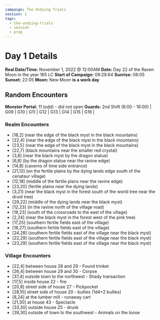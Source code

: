 ```yaml
---
campaign: The Undying Trials
session: 1
tags: 
  - the-undying-trials
  - session
  - prep
---
```

# Day 1 Details

**Real Date/Time:** November 1, 2022 @ 12:00AM
**Date:** Day 22 of the Raven Moon in the year 165 LC
**Start of Campaign:** 09:29:64
**Sunrise:** 06:05
**Sunset:** 22:05
**Moon:** New Moon
**is a work day**

## Random Encounters

**Monster Portal:** 11 (odd) - did not open
**Guards:** 2nd Shift (8:00 - 16:00) | G09 | G10 | G11 | G12 | G13 | G14 | G15 | G16 |

### Realm Encounters

-   [18,2] (near the edge of the black myst in the black mountains)
-   [22,4] (near the edge of the black myst in the black mountains)
-   [23,5] (near the edge of the black myst in the black mountains)
-   [22,7] (black mountains near the smaller red crystal)
-   [3,8] (near the black myst by the dragon statue)
-   [6,8] (by the dragon statue near the ravine edge)
-   [14,8] (caverns of time side entrance)
-   [21,12] (on the fertile plains by the dying lands edge south of the cenataur village)
-   [12,18] (middle of the fertile plans near the ravine edge)
-   [23,20] (fertile plains near the dying lands)
-   [3,21] (near the black myst in the forest south of the world tree near the druid tree)
-   [29,22] (middle of the dying lands near the black myst)
-   [12,23] (in the ravine north of the village road)
-   [18,23] (south of the crossroads to the east of the village)
-   [2,24] (near the black myst in the forest west of the pink tree)
-   [17,25] (southern fertile fields east of the village)
-   [18,27] (southern fertile fields east of the village)
-   [24,28] (southern fertile fields east of the village near the black myst)
-   [22,29] (southern fertile fields east of the village near the black myst)
-   [23,29] (southern fertile fields east of the village near the black myst)

### Village Encounters

-   [22,4] between house 28 and 29 - Found trinket
-   [26,4] between house 29 and 30 - Corpse
-   [37,4] outside town to the northwest - Shady transaction
-   [17,5] inside house 22 - fire
-   [20,8] street side of house 27 - Pickpocket
-   [28,10] street side of house 20 - bullies (1d4+2 bullies)
-   [8,24] at the lumber mill - runaway cart
-   [21,30] at house 43 - Spectacle
-   [33,30] outside house 25 - drunk
-   [39,30] outside of town to the southwest - Animals on the loose
